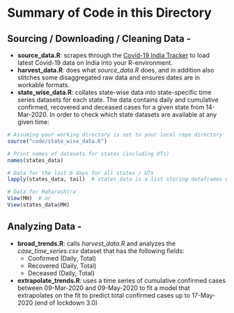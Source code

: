 # Summary of Code in this Directory

## Sourcing / Downloading / Cleaning Data -
- **source_data.R**: scrapes through the [Covid-19 India Tracker](https://api.covid19india.org/) to load latest Covid-19 data on India into your R-environment.
- **harvest_data.R**: does what *source_data.R* does, and in addition also stitches some disaggregated raw data and ensures dates are in workable formats.
- **state_wise_data.R**: collates state-wise data into state-specific time series datasets for each state. The data contains daily and cumulative confirmed, recovered and deceased cases for a given state from 14-Mar-2020. In order to check which state datasets are available at any given time:

```r
# Assuming your working directory is set to your local repo directory
source("code/state_wise_data.R")

# Print names of datasets for states (including UTs)
names(states_data)

# Data for the last 6 days for all states / UTs
lapply(states_data, tail)  # states_data is a list storing dataframes of alls states

# Data for Maharashtra
View(MH)  # or
View(states_data$MH)
```

## Analyzing Data -
- **broad_trends.R**: calls *harvest_data.R* and analyzes the *case_time_series.csv* dataset that has the following fields:
	* Confirmed (Daily, Total)
	* Recovered (Daily, Total)
	* Deceased (Daily, Total)
- **extrapolate_trends.R**: uses a time series of cumulative confirmed cases between 09-Mar-2020 and 09-May-2020 to fit a model that extrapolates on the fit to predict total confirmed cases up to 17-May-2020 (end of lockdown 3.0)
